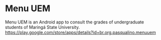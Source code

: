 Menu UEM
========

Menu UEM is an Android app to consult the grades of undergraduate students of Maringá State University.
https://play.google.com/store/apps/details?id=br.org.pasqualino.menuuem
